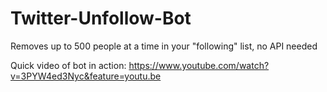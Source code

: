 # Twitter-Unfollow-Bot
Removes up to 500 people at a time in your "following" list, no API needed

Quick video of bot in action: 
https://www.youtube.com/watch?v=3PYW4ed3Nyc&feature=youtu.be
